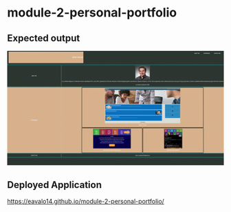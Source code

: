 # module-2-personal-portfolio
## Expected output
<img src="https://github.com/eavalo14/module-2-personal-portfolio/blob/main/assets/images/webpage.png" alt="Alt text" title="Optional title">

## Deployed Application
https://eavalo14.github.io/module-2-personal-portfolio/